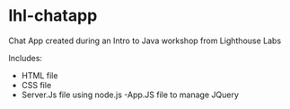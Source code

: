 # lhl-chatapp
Chat App created during an Intro to Java workshop from Lighthouse Labs

Includes:
  - HTML file 
  - CSS file 
  - Server.Js file using node.js
  -App.JS file to manage JQuery
